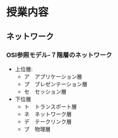 # 授業内容

## ネットワーク

### OSI参照モデル-７階層のネットワーク
- 上位層:
    - ア　アプリケーション層
    - プ　ブレゼンテーション層
    - セ　セッション層
- 下位層
    - ト　トランスポート層
    - ネ　ネットワーク層
    - デ　テークリンク層
    - ブ　物理層
